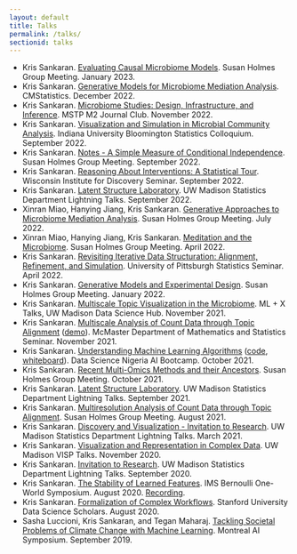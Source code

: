 ```yaml
---
layout: default
title: Talks
permalink: /talks/
sectionid: talks
---
```


* Kris Sankaran. [Evaluating Causal Microbiome Models](https://krisrs1128.github.io/talks/2023/20230120/20230120.html). Susan Holmes Group Meeting. January 2023.
* Kris Sankaran. [Generative Models for Microbiome Mediation Analysis](https://krisrs1128.github.io/talks/2022/20221217/20221217.html). CMStatistics. December 2022.
* Kris Sankaran. [Microbiome Studies: Design, Infrastructure, and Inference](https://krisrs1128.github.io/talks/2022/20221128/20221128.html). MSTP M2 Journal Club. November 2022.
* Kris Sankaran. [Visualization and Simulation in Microbial Community Analysis](https://krisrs1128.github.io/talks/2022/20221021/20221021.html). Indiana University Bloomington Statistics Colloquium. September 2022.
* Kris Sankaran. [Notes - A Simple Measure of Conditional Independence](https://krisrs1128.github.io/talks/2022/20220930/20220930.html). Susan Holmes Group Meeting. September 2022.
* Kris Sankaran. [Reasoning About Interventions: A Statistical Tour](https://krisrs1128.github.io/LSLab/assets/talks/20220928.html). Wisconsin Institute for Discovery Seminar. September 2022.
* Kris Sankaran. [Latent Structure Laboratory](https://krisrs1128.github.io/talks/2022/20220916/20220916.html). UW Madison Statistics Department Lightning Talks. September 2022.
* Xinran Miao, Hanying Jiang, Kris Sankaran. [Generative Approaches to Microbiome Mediation Analysis](https://drive.google.com/file/d/1n6gEubzFuIRRRYxGewY81k1ZdQS24oKg/view?usp=sharing). Susan Holmes Group Meeting. July 2022.
* Xinran Miao, Hanying Jiang, Kris Sankaran. [Meditation and the Microbiome](https://drive.google.com/file/d/17xNjMA-pH70wM_gknUnM0A5gr0k87gAo/view?usp=sharing). Susan Holmes Group Meeting. April 2022.
* Kris Sankaran. [Revisiting Iterative Data Structuration: Alignment, Refinement, and Simulation](https://drive.google.com/file/d/1ju9f8e8aRb5OYLE28Ub0Pc6i2KCpcjgN/view?usp=sharing). University of Pittsburgh Statistics Seminar. April 2022.
* Kris Sankaran. [Generative Models and Experimental Design](https://drive.google.com/file/d/1OMIulBki_0an7Lwd0MKPGH1f0OdK0etH/view?usp=sharing). Susan Holmes Group Meeting. January 2022.
* Kris Sankaran. [Multiscale Topic Visualization in the Microbiome](https://drive.google.com/file/d/14Lwhvd28sGEMSpw3AXZUsg8XXL25Gr4J/view?usp=sharing). ML + X Talks, UW Madison Data Science Hub. November 2021.
* Kris Sankaran. [Multiscale Analysis of Count Data through Topic Alignment](https://drive.google.com/file/d/1vcs_aLp6gZFixenGscrj6C5koEltxvGa/view?usp=sharing) ([demo](https://www.google.com/url?sa=D&q=https://tinyurl.com/59k67sde&ust=1636123920000000&usg=AOvVaw1v1mjUJaAjkL7UkN9yofrG&hl=fr-CA)). McMaster Department of Mathematics and Statistics Seminar. November 2021.
* Kris Sankaran. [Understanding Machine Learning Algorithms](https://drive.google.com/file/d/1bgYQb8z1iCjHyOG1gVWeJJCSPdssndVP/view?usp=sharing) ([code](https://github.com/krisrs1128/talks/blob/master/2021/20211028/20211028.Rmd), [whiteboard](https://jamboard.google.com/d/1lri1UQo8qmgNFgr4i3hfgWYZWk-mk7-WuePW3lmU6X4/edit?usp=sharing)). Data Science Nigeria AI Bootcamp. October 2021.
* Kris Sankaran. [Recent Multi-Omics Methods and their Ancestors](https://drive.google.com/file/d/1L2crRIcdbql__XZdJuiRXkAKsvwrIZLO/view?usp=sharing). Susan Holmes Group Meeting. October 2021.
* Kris Sankaran. [Latent Structure Laboratory](https://drive.google.com/file/d/1xwYyGc1bx7W-F5QyQlB3OJZT7MVTpdYd/view?usp=sharing). UW Madison Statistics Department Lightning Talks. September 2021.
* Kris Sankaran. [Multiresolution Analysis of Count Data through Topic Alignment](https://drive.google.com/file/d/1VcXF0fAK2IlA3yXeqnJ_1CGC6BP4zPqp/view?usp=sharing). Susan Holmes Group Meeting. August 2021.
* Kris Sankaran. [Discovery and Visualization - Invitation to Research](https://drive.google.com/drive/folders/16P8ZeKM1IEZFgCHgSxakUymamMZkNkTl). UW Madison Statistics Department Lightning Talks. March 2021.
* Kris Sankaran. [Visualization and Representation in Complex Data](https://drive.google.com/file/d/1ir71L-TSgFscfcDZ9VOeSWDRcOpHRf70/view?usp=sharing). UW Madison VISP Talks. November 2020.
* Kris Sankaran. [Invitation to Research](https://docs.google.com/presentation/d/1da1j5_jBzIJhCMO8BhHvNVJSGtrjRWHA/edit). UW Madison Statistics Department Lightning Talks. September 2020.
* Kris Sankaran. [The Stability of Learned Features](https://drive.google.com/file/d/1MR7z8Y0gMyLVdOMKUu3CNpKYDNbVKiuj/view?usp=sharing). IMS Bernoulli One-World Symposium. August 2020. [Recording](https://www.youtube.com/watch?v=0W84gxCm83A).
* Kris Sankaran. [Formalization of Complex Workflows](https://drive.google.com/file/d/1mSRbA96aTuiIHSUmgfZKV788seF3X7p_/view?usp=sharing). Stanford University Data Science Scholars. August 2020.
* Sasha Luccioni, Kris Sankaran, and Tegan Maharaj. [Tackling Societal Problems of Climate Change with Machine Learning](https://drive.google.com/file/d/1wqf-nrvfQEODwfsK-q9TOsq2gPhZZqHk/view?usp=sharing). Montreal AI Symposium. September 2019.
